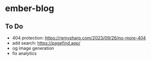 # ember-blog


## To Do

- 404 protection: https://remysharp.com/2023/09/26/no-more-404
- add search: https://pagefind.app/
- og image generation
- fix analytics
